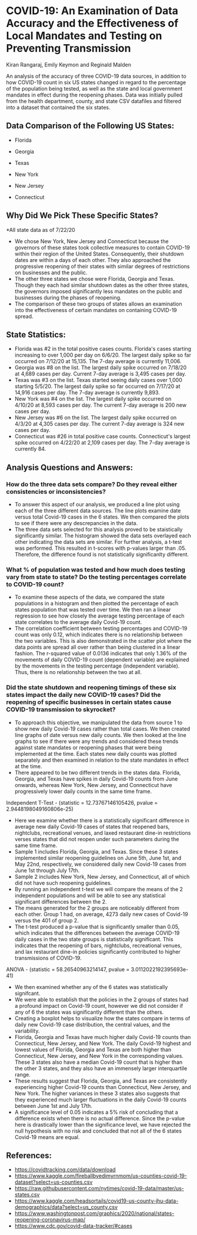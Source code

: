 # COVID-19: An Examination of Data Accuracy and the Effectiveness of Local Mandates and Testing on Preventing Transmission
Kiran Rangaraj, Emily Keymon and Reginald Malden

An analysis of the accuracy of three COVID-19 data sources, in addition to how COVID-19 count in six US states changed in regard to the percentage of the population being tested, as well as the state and local government mandates in effect during the reopening phases. Data was initially pulled from the health department, county, and state CSV datafiles and filtered into a dataset that contained the six states. 

## Data Comparison of the Following US States:
* Florida
* Georgia
* Texas

* New York
* New Jersey
* Connecticut

## Why Did We Pick These Specific States?
*All state data as of 7/22/20

* We chose New York, New Jersey and Connecticut because the governors of these states took collective measures to contain COVID-19 within their region of the United States. Consequently, their shutdown dates are within a days of each other. They also approached the progressive reopening of their states with similar degrees of restrictions on businesses and the public.
* The other three states we chose were Florida, Georgia and Texas. Though they each had similar shutdown dates as the other three states, the governors imposed significantly less mandates on the public and businesses during the phases of reopening. 
* The comparison of these two groups of states allows an examination into the effectiveness of certain mandates on containing COVID-19 spread.  

## State Statistics:
* Florida was #2 in the total positive cases counts. Florida's cases starting increasing to over 1,000 per day on 6/6/20.  The largest daily spike so far occurred on 7/12/20 at 15,135.  The 7-day average is currently 11,006.  
* Georgia was #8 on the list.  The largest daily spike occurred on 7/18/20 at 4,689 cases per day.  Current 7-day average is 3,495 cases per day.
* Texas was #3 on the list.  Texas started seeing daily cases over 1,000 starting 5/5/20.  The largest daily spike so far occurred on 7/17/20 at 14,916 cases per day.  The 7-day average is currently 9,893.
* New York was #4 on the list.  The largest daily spike occurred on 4/10/20 at 8,593 cases per day.  The current 7-day average is 200 new cases per day.
* New Jersey was #6  on the list.  The largest daily spike occurred on 4/3/20 at 4,305 cases per day.  The current 7-day average is 324 new cases per day.
* Connecticut was #26 in total positive case counts.  Connecticut's largest spike occurred on 4/22/20 at 2,109 cases per day.  The 7-day average is currently 84.

## Analysis Questions and Answers:
### How do the three data sets compare?  Do they reveal either consistencies or inconsistencies?
* To answer this aspect of our analysis, we produced a line plot using each of the three different data sources. The line plots examine date versus total Covid-19 cases in the 6 states. We then compared the plots to see if there were any descrepancies in the data.
* The three data sets selected for this analysis proved to be staistically significantly similar.  The histogram showed the data sets overlayed each other indicating the data sets are similar.  For further analysis, a t-test was performed.  This resulted in t-scores with p-values larger than .05.  Therefore, the difference found is not statistically significanlty different.

### What % of population was tested and how much does testing vary from state to state? Do the testing percentages correlate to COVID-19 count?
* To examine these aspects of the data, we compared the state populations in a histogram and then plotted the percentage of each states population that was tested over time. We then ran a linear regression to see how closely the average testing percentage of each state correlates to the average daily Covid-19 count.
* The correlation coefficient between testing percentages and COVID-19 count was only 0.12, which indicates there is no relationship between the two variables. This is also demonstrated in the scatter plot where the data points are spread all over rather than being clustered in a linear fashion. The r-squared value of 0.0136 indicates that only 1.36% of the movements of daily COVID-19 count (dependent variable) are explained by the movements in the testing percentage (independent variable). Thus, there is no relationship between the two at all.

### Did the state shutdown and reopening timings of these six states impact the daily new COVID-19 cases? Did the reopening of specific businesses in certain states cause COVID-19 transmission to skyrocket?
* To approach this objective, we manipulated the data from source 1 to show new daily Covid-19 cases rather than total cases. We then created line graphs of date versus new daily counts. We then looked at the line graphs to see if there were any trends and considered these trends against state mandates or reopening phases that were being implemented at the time. Each states new daily counts was plotted separately and then examined in relation to the state mandates in effect at the time.
* There appeared to be two different trends in the states data. Florida, Georgia, and Texas have spikes in daily Covid-19 counts from June onwards, whereas New York, New Jersey, and Connecticut have progressively lower daily counts in the same time frame.

Independent T-Test - (statistic = 12.73767146105426, pvalue = 2.9448198049160806e-25)
* Here we examine whether there is a statistically significant difference in average new daily Covid-19 cases of states that reopened bars, nightclubs, recreational venues, and laxed restaurant dine-in restrictions verses states that did not reopen under such parameters during the same time frame.
* Sample 1 includes Florida, Georgia, and Texas. Since these 3 states implemented similar reopening guidelines on June 5th, June 1st, and May 22nd, respectively, we considered daily new Covid-19 cases from June 1st through July 17th.
* Sample 2 includes New York, New Jersey, and Connecticut, all of which did not have such reopening guidelines.
* By running an independent t-test we will compare the means of the 2 independent populations and will be able to see any statistical significant differences between the 2.
* The means generated for the 2 groups are noticeably different from each other. Group 1 had, on average, 4273 daily new cases of Covid-19 versus the 401 of group 2.
* The t-test produced a p-value that is significantly smaller than 0.05, which indicates that the differences between the average COVID-19 daily cases in the two state groups is statistically significant. This indicates that the reopening of bars, nightclubs, recreational venues, and lax restaurant dine-in policies significantly contributed to higher transmissions of COVID-19.

ANOVA - (statistic = 58.26540963214147, pvalue = 3.0112022192395693e-41)
* We then examined whether any of the 6 states was statistically signifcant.
* We were able to establish that the policies in the 2 groups of states had a profound impact on Covid-19 count, however we did not consider if any of 6 the states was significantly different than the others.
* Creating a boxplot helps to visualize how the states compare in terms of daily new Covid-19 case distribution, the central values, and the variability.
* Florida, Georgia and Texas have much higher daily Covid-19 counts than Connecticut, New Jersey, and New York. The daily Covid-19 highest and lowest values of Florida, Georgia and Texas are both higher than Connecticut, New Jersey, and New York in the corresponding values. These 3 states also have a median Covid-19 count that is higher than the other 3 states, and they also have an immensely larger interquartile range.
* These results suggest that Florida, Georgia, and Texas are consistently experiencing higher Covid-19 counts than Connecticut, New Jersey, and New York. The higher variances in these 3 states also suggests that they experienced much larger fluctuations in the daily Covid-19 counts between June 1st and July 17th.
* A significance level of 0.05 indicates a 5% risk of concluding that a difference exists when there is no actual difference. Since the p-value here is drastically lower than the significance level, we have rejected the null hypothesis with no risk and concluded that not all of the 6 states Covid-19 means are equal.


## References:
* https://covidtracking.com/data/download
* https://www.kaggle.com/fireballbyedimyrnmom/us-counties-covid-19-dataset?select=us-counties.csv
* https://raw.githubusercontent.com/nytimes/covid-19-data/master/us-states.csv
* https://www.kaggle.com/headsortails/covid19-us-county-jhu-data-demographics/data?select=us_county.csv
* https://www.washingtonpost.com/graphics/2020/national/states-reopening-coronavirus-map/
* https://www.cdc.gov/covid-data-tracker/#cases
